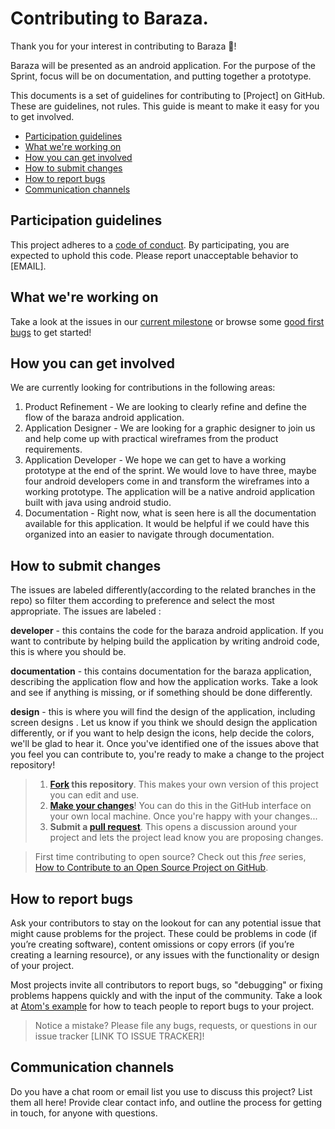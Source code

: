 # Contributing to Baraza.

Thank you for your interest in contributing to Baraza :tada:! 

Baraza will be presented as an android application. For the purpose of the Sprint, focus will be on documentation, and putting together a prototype.

This documents is a set of guidelines for contributing to [Project] on GitHub. These are guidelines, not rules. This guide is meant to make it easy for you to get involved.

* [Participation guidelines](#participation-guidelines)
* [What we're working on](#what-were-working-on)
* [How you can get involved](#how-you-can-get-involved)
* [How to submit changes](#how-to-submit-changes)
* [How to report bugs](#how-to-report-bugs)
* [Communication channels](#communication-channels)

## Participation guidelines

This project adheres to a [code of conduct](CODE_OF_CONDUCT.md). By participating, you are expected to uphold this code. Please report unacceptable behavior to [EMAIL].

## What we're working on

Take a look at the issues in our [current milestone](https://github.com/acabunoc/mozfest-repo-template/milestone/1) or browse some [good first bugs](https://github.com/acabunoc/mozfest-repo-template/labels/good%20first%20bug) to get started!

## How you can get involved

We are currently looking for contributions in the following areas:
1. Product Refinement - We are looking to clearly refine and define the flow of the baraza android application.
2. Application Designer - We are looking for a graphic designer to join us and help come up with practical wireframes from the product requirements. 
3. Application Developer - We hope we can get to have a working prototype at the end of the sprint. We would love to have three, maybe four android developers come in and transform the wireframes into a working prototype. The application will be a native android application built with java using android studio.
4. Documentation - Right now, what is seen here is all the documentation available for this application. It would be helpful if we could have this organized into an easier to navigate through documentation.

## How to submit changes

The issues are labeled differently(according to the related branches in the repo) so filter them according to preference and select the most appropriate. The issues are labeled :

**developer** - this contains the code for the baraza android application. If you want to contribute by helping build the application by writing android code, this is where you should be.

**documentation** - this contains documentation for the baraza application, describing the application flow and how the application works. Take a look and see if anything is missing, or if something should be done differently.

**design** - this is where you will find the design of the application, including screen designs . Let us know if you think we should design the application differently, or if you want to help design the icons, help decide the colors, we'll be glad to hear it.
Once you've identified one of the issues above that you feel you can contribute to, you're ready to make a change to the project repository!
 
> 1. **[Fork](https://help.github.com/articles/fork-a-repo/) this repository**. This makes your own version of this project you can edit and use.
> 2. **[Make your changes](https://guides.github.com/activities/forking/#making-changes)**! You can do this in the GitHub interface on your own local machine. Once you're happy with your changes...
> 3. **Submit a [pull request](https://help.github.com/articles/proposing-changes-to-a-project-with-pull-requests/)**. This opens a discussion around your project and lets the project lead know you are proposing changes.

> First time contributing to open source? Check out this *free* series, [How to Contribute to an Open Source Project on GitHub](https://egghead.io/series/how-to-contribute-to-an-open-source-project-on-github).

## How to report bugs

Ask your contributors to stay on the lookout for can any potential issue that might cause problems for the project. These could be problems in code (if you’re creating software), content omissions or copy errors (if you’re creating a learning resource), or any issues with the functionality or design of your project. 

Most projects invite all contributors to report bugs, so "debugging" or fixing problems happens quickly and with the input of the community. Take a look at [Atom's example](https://github.com/atom/atom/blob/master/CONTRIBUTING.md#reporting-bugs) for how to teach people to report bugs to your project.

> Notice a mistake? Please file any bugs, requests, or questions in our issue tracker [LINK TO ISSUE TRACKER]!

## Communication channels

Do you have a chat room or email list you use to discuss this project? List them all here! Provide clear contact info, and outline the process for getting in touch, for anyone with questions.
